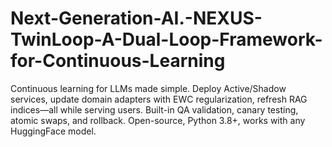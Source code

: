 # Next-Generation-AI.-NEXUS-TwinLoop-A-Dual-Loop-Framework-for-Continuous-Learning
Continuous learning for LLMs made simple. Deploy Active/Shadow services, update domain adapters with EWC regularization, refresh RAG indices—all while serving users. Built-in QA validation, canary testing, atomic swaps, and rollback. Open-source, Python 3.8+, works with any HuggingFace model. 
